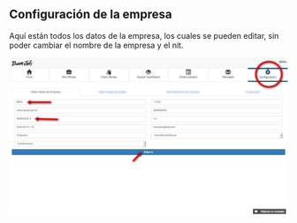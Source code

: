 ## Configuración de la empresa

Aquí están todos los datos de la empresa, los cuales se pueden editar, sin poder cambiar el nombre de la empresa y el nit.

![Editar datos de la empresa](/images/editar-usuario-empresa.JPG)
